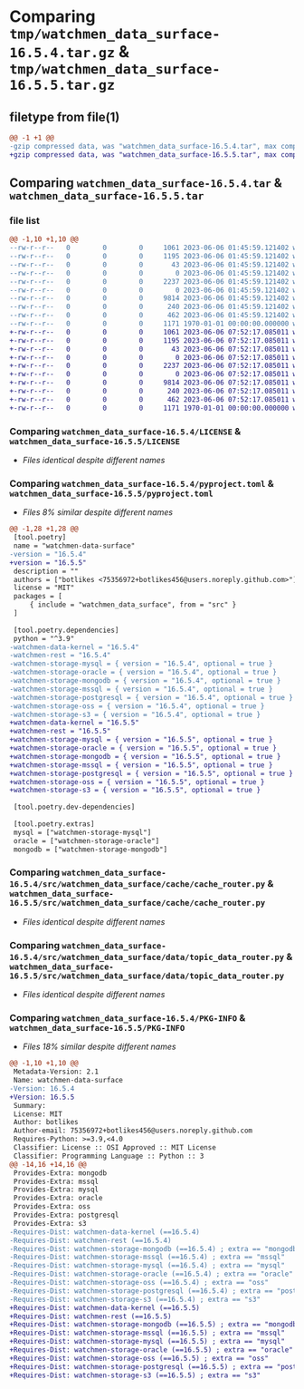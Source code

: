 # Comparing `tmp/watchmen_data_surface-16.5.4.tar.gz` & `tmp/watchmen_data_surface-16.5.5.tar.gz`

## filetype from file(1)

```diff
@@ -1 +1 @@
-gzip compressed data, was "watchmen_data_surface-16.5.4.tar", max compression
+gzip compressed data, was "watchmen_data_surface-16.5.5.tar", max compression
```

## Comparing `watchmen_data_surface-16.5.4.tar` & `watchmen_data_surface-16.5.5.tar`

### file list

```diff
@@ -1,10 +1,10 @@
--rw-r--r--   0        0        0     1061 2023-06-06 01:45:59.121402 watchmen_data_surface-16.5.4/LICENSE
--rw-r--r--   0        0        0     1195 2023-06-06 01:45:59.121402 watchmen_data_surface-16.5.4/pyproject.toml
--rw-r--r--   0        0        0       43 2023-06-06 01:45:59.121402 watchmen_data_surface-16.5.4/src/watchmen_data_surface/__init__.py
--rw-r--r--   0        0        0        0 2023-06-06 01:45:59.121402 watchmen_data_surface-16.5.4/src/watchmen_data_surface/cache/__init__.py
--rw-r--r--   0        0        0     2237 2023-06-06 01:45:59.121402 watchmen_data_surface-16.5.4/src/watchmen_data_surface/cache/cache_router.py
--rw-r--r--   0        0        0        0 2023-06-06 01:45:59.121402 watchmen_data_surface-16.5.4/src/watchmen_data_surface/data/__init__.py
--rw-r--r--   0        0        0     9814 2023-06-06 01:45:59.121402 watchmen_data_surface-16.5.4/src/watchmen_data_surface/data/topic_data_router.py
--rw-r--r--   0        0        0      240 2023-06-06 01:45:59.121402 watchmen_data_surface-16.5.4/src/watchmen_data_surface/main.py
--rw-r--r--   0        0        0      462 2023-06-06 01:45:59.121402 watchmen_data_surface-16.5.4/src/watchmen_data_surface/settings.py
--rw-r--r--   0        0        0     1171 1970-01-01 00:00:00.000000 watchmen_data_surface-16.5.4/PKG-INFO
+-rw-r--r--   0        0        0     1061 2023-06-06 07:52:17.085011 watchmen_data_surface-16.5.5/LICENSE
+-rw-r--r--   0        0        0     1195 2023-06-06 07:52:17.085011 watchmen_data_surface-16.5.5/pyproject.toml
+-rw-r--r--   0        0        0       43 2023-06-06 07:52:17.085011 watchmen_data_surface-16.5.5/src/watchmen_data_surface/__init__.py
+-rw-r--r--   0        0        0        0 2023-06-06 07:52:17.085011 watchmen_data_surface-16.5.5/src/watchmen_data_surface/cache/__init__.py
+-rw-r--r--   0        0        0     2237 2023-06-06 07:52:17.085011 watchmen_data_surface-16.5.5/src/watchmen_data_surface/cache/cache_router.py
+-rw-r--r--   0        0        0        0 2023-06-06 07:52:17.085011 watchmen_data_surface-16.5.5/src/watchmen_data_surface/data/__init__.py
+-rw-r--r--   0        0        0     9814 2023-06-06 07:52:17.085011 watchmen_data_surface-16.5.5/src/watchmen_data_surface/data/topic_data_router.py
+-rw-r--r--   0        0        0      240 2023-06-06 07:52:17.085011 watchmen_data_surface-16.5.5/src/watchmen_data_surface/main.py
+-rw-r--r--   0        0        0      462 2023-06-06 07:52:17.085011 watchmen_data_surface-16.5.5/src/watchmen_data_surface/settings.py
+-rw-r--r--   0        0        0     1171 1970-01-01 00:00:00.000000 watchmen_data_surface-16.5.5/PKG-INFO
```

### Comparing `watchmen_data_surface-16.5.4/LICENSE` & `watchmen_data_surface-16.5.5/LICENSE`

 * *Files identical despite different names*

### Comparing `watchmen_data_surface-16.5.4/pyproject.toml` & `watchmen_data_surface-16.5.5/pyproject.toml`

 * *Files 8% similar despite different names*

```diff
@@ -1,28 +1,28 @@
 [tool.poetry]
 name = "watchmen-data-surface"
-version = "16.5.4"
+version = "16.5.5"
 description = ""
 authors = ["botlikes <75356972+botlikes456@users.noreply.github.com>"]
 license = "MIT"
 packages = [
     { include = "watchmen_data_surface", from = "src" }
 ]
 
 [tool.poetry.dependencies]
 python = "^3.9"
-watchmen-data-kernel = "16.5.4"
-watchmen-rest = "16.5.4"
-watchmen-storage-mysql = { version = "16.5.4", optional = true }
-watchmen-storage-oracle = { version = "16.5.4", optional = true }
-watchmen-storage-mongodb = { version = "16.5.4", optional = true }
-watchmen-storage-mssql = { version = "16.5.4", optional = true }
-watchmen-storage-postgresql = { version = "16.5.4", optional = true }
-watchmen-storage-oss = { version = "16.5.4", optional = true }
-watchmen-storage-s3 = { version = "16.5.4", optional = true }
+watchmen-data-kernel = "16.5.5"
+watchmen-rest = "16.5.5"
+watchmen-storage-mysql = { version = "16.5.5", optional = true }
+watchmen-storage-oracle = { version = "16.5.5", optional = true }
+watchmen-storage-mongodb = { version = "16.5.5", optional = true }
+watchmen-storage-mssql = { version = "16.5.5", optional = true }
+watchmen-storage-postgresql = { version = "16.5.5", optional = true }
+watchmen-storage-oss = { version = "16.5.5", optional = true }
+watchmen-storage-s3 = { version = "16.5.5", optional = true }
 
 [tool.poetry.dev-dependencies]
 
 [tool.poetry.extras]
 mysql = ["watchmen-storage-mysql"]
 oracle = ["watchmen-storage-oracle"]
 mongodb = ["watchmen-storage-mongodb"]
```

### Comparing `watchmen_data_surface-16.5.4/src/watchmen_data_surface/cache/cache_router.py` & `watchmen_data_surface-16.5.5/src/watchmen_data_surface/cache/cache_router.py`

 * *Files identical despite different names*

### Comparing `watchmen_data_surface-16.5.4/src/watchmen_data_surface/data/topic_data_router.py` & `watchmen_data_surface-16.5.5/src/watchmen_data_surface/data/topic_data_router.py`

 * *Files identical despite different names*

### Comparing `watchmen_data_surface-16.5.4/PKG-INFO` & `watchmen_data_surface-16.5.5/PKG-INFO`

 * *Files 18% similar despite different names*

```diff
@@ -1,10 +1,10 @@
 Metadata-Version: 2.1
 Name: watchmen-data-surface
-Version: 16.5.4
+Version: 16.5.5
 Summary: 
 License: MIT
 Author: botlikes
 Author-email: 75356972+botlikes456@users.noreply.github.com
 Requires-Python: >=3.9,<4.0
 Classifier: License :: OSI Approved :: MIT License
 Classifier: Programming Language :: Python :: 3
@@ -14,16 +14,16 @@
 Provides-Extra: mongodb
 Provides-Extra: mssql
 Provides-Extra: mysql
 Provides-Extra: oracle
 Provides-Extra: oss
 Provides-Extra: postgresql
 Provides-Extra: s3
-Requires-Dist: watchmen-data-kernel (==16.5.4)
-Requires-Dist: watchmen-rest (==16.5.4)
-Requires-Dist: watchmen-storage-mongodb (==16.5.4) ; extra == "mongodb"
-Requires-Dist: watchmen-storage-mssql (==16.5.4) ; extra == "mssql"
-Requires-Dist: watchmen-storage-mysql (==16.5.4) ; extra == "mysql"
-Requires-Dist: watchmen-storage-oracle (==16.5.4) ; extra == "oracle"
-Requires-Dist: watchmen-storage-oss (==16.5.4) ; extra == "oss"
-Requires-Dist: watchmen-storage-postgresql (==16.5.4) ; extra == "postgresql"
-Requires-Dist: watchmen-storage-s3 (==16.5.4) ; extra == "s3"
+Requires-Dist: watchmen-data-kernel (==16.5.5)
+Requires-Dist: watchmen-rest (==16.5.5)
+Requires-Dist: watchmen-storage-mongodb (==16.5.5) ; extra == "mongodb"
+Requires-Dist: watchmen-storage-mssql (==16.5.5) ; extra == "mssql"
+Requires-Dist: watchmen-storage-mysql (==16.5.5) ; extra == "mysql"
+Requires-Dist: watchmen-storage-oracle (==16.5.5) ; extra == "oracle"
+Requires-Dist: watchmen-storage-oss (==16.5.5) ; extra == "oss"
+Requires-Dist: watchmen-storage-postgresql (==16.5.5) ; extra == "postgresql"
+Requires-Dist: watchmen-storage-s3 (==16.5.5) ; extra == "s3"
```

